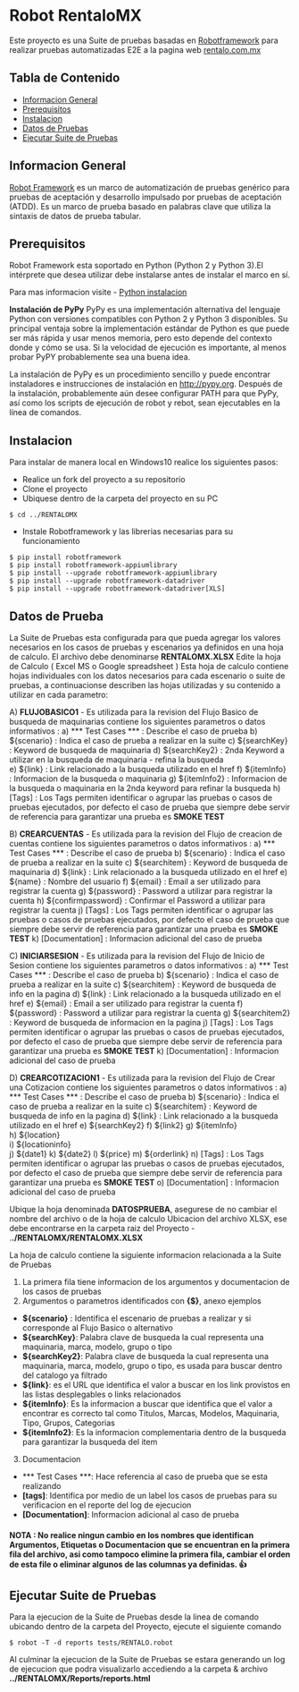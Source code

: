# Robot RentaloMX

Este proyecto es una Suite de pruebas basadas en [Robotframework](http://www.robotframework.org/) para realizar pruebas automatizadas E2E a la pagina web [rentalo.com.mx](https://rentalo.com.mx)

## Tabla de Contenido
* [Informacion General](#informacion-general)
* [Prerequisitos](#prerequisitos)
* [Instalacion](#instalacion)
* [Datos de Pruebas](#datos-de-prueba)
* [Ejecutar Suite de Pruebas](#ejecutar-suite-de-pruebas)


## Informacion General
[Robot Framework](https://robotframework.org/) es un marco de automatización de pruebas genérico para pruebas de aceptación y desarrollo impulsado por pruebas de aceptación (ATDD). Es un marco de prueba basado en palabras clave que utiliza la sintaxis de datos de prueba tabular.

## Prerequisitos
Robot Framework esta soportado en Python (Python 2 y Python 3).El intérprete que desea utilizar debe instalarse antes de instalar el marco en sí.

Para mas informacion visite - [Python instalacion](https://www.python.org/)

**Instalación de PyPy**
PyPy es una implementación alternativa del lenguaje Python con versiones compatibles con Python 2 y Python 3 disponibles. Su principal ventaja sobre la implementación estándar de Python es que puede ser más rápida y usar menos memoria, pero esto depende del contexto donde y cómo se usa. Si la velocidad de ejecución es importante, al menos probar PyPY probablemente sea una buena idea.

La instalación de PyPy es un procedimiento sencillo y puede encontrar instaladores e instrucciones de instalación en http://pypy.org. Después de la instalación, probablemente aún desee configurar PATH para que PyPy, así como los scripts de ejecución de robot y rebot, sean ejecutables en la línea de comandos.

## Instalacion
Para instalar de manera local en Windows10 realice los siguientes pasos:
- Realice un fork del proyecto a su repositorio
- Clone el proyecto
- Ubiquese dentro de la carpeta del proyecto en su PC
```
$ cd ../RENTALOMX
```
- Instale Robotframework y las librerias necesarias para su funcionamiento
```
$ pip install robotframework
$ pip install robotframework-appiumlibrary
$ pip install --upgrade robotframework-appiumlibrary
$ pip install --upgrade robotframework-datadriver
$ pip install --upgrade robotframework-datadriver[XLS]
```
## Datos de Prueba
La Suite de Pruebas esta configurada para que pueda agregar los valores necesarios en los casos de pruebas y escenarios ya definidos en una hoja de calculo. El archivo debe denominarse **RENTALOMX.XLSX**
Edite la hoja de Calculo ( Excel MS o Google spreadsheet )
Esta hoja de calculo contiene hojas individuales con los datos necesarios para cada escenario o suite de pruebas, a continuacionse describen las hojas utilizadas y su contenido a utilizar en cada parametro:

A) **FLUJOBASICO1** - Es utilizada para la revision del Flujo Basico de busqueda de maquinarias
contiene los siguientes parametros o datos informativos :
a) *** Test Cases ***	: Describe el caso de prueba
b) ${scenario}	: Indica el caso de prueba a realizar en la suite
c) ${searchKey}	: Keyword de busqueda de maquinaria
d) ${searchKey2} : 2nda Keyword a utilizar en la busqueda de maquinaria - refina la busqueda	
e) ${link}	: Link relacionado a la busqueda utilizado en el href
f) ${itemInfo}	: Informacion de la busqueda o maquinaria
g) ${itemInfo2}	: Informacion de la busqueda o maquinaria en la 2nda keyword para refinar la busqueda
h) [Tags] : Los Tags permiten identificar o agrupar las pruebas o casos de pruebas ejecutados, por defecto el caso de prueba que siempre debe servir de referencia para garantizar una prueba es **SMOKE TEST**


B) **CREARCUENTAS** - Es utilizada para la revision del Flujo de creacion de cuentas
contiene los siguientes parametros o datos informativos :
a) *** Test Cases ***	: Describe el caso de prueba
b) ${scenario}	: Indica el caso de prueba a realizar en la suite
c) ${searchitem}	: Keyword de busqueda de maquinaria
d) ${link}	: Link relacionado a la busqueda utilizado en el href
e) ${name}	: Nombre del usuario
f) ${email}	: Email a ser utilizado para registrar la cuenta
g) ${password} : Password a utilizar para registrar la cuenta
h) ${confirmpassword} : Confirmar el Password a utilizar para registrar la cuenta
j) [Tags] : Los Tags permiten identificar o agrupar las pruebas o casos de pruebas ejecutados, por defecto el caso de prueba que siempre debe servir de referencia para garantizar una prueba es **SMOKE TEST**
k) [Documentation] : Informacion adicional del caso de prueba

C) **INICIARSESION** - Es utilizada para la revision del Flujo de Inicio de Sesion
contiene los siguientes parametros o datos informativos :
a) *** Test Cases ***	: Describe el caso de prueba
b) ${scenario}	: Indica el caso de prueba a realizar en la suite
c) ${searchitem}	: Keyword de busqueda de info en la pagina
d) ${link}	: Link relacionado a la busqueda utilizado en el href
e) ${email}	: Email a ser utilizado para registrar la cuenta
f) ${password} : Password a utilizar para registrar la cuenta
g) ${searchitem2} : Keyword de busqueda de informacion en la pagina
j) [Tags] : Los Tags permiten identificar o agrupar las pruebas o casos de pruebas ejecutados, por defecto el caso de prueba que siempre debe servir de referencia para garantizar una prueba es **SMOKE TEST**
k) [Documentation] : Informacion adicional del caso de prueba

D) **CREARCOTIZACION1** - Es utilizada para la revision del Flujo de Crear una Cotizacion
contiene los siguientes parametros o datos informativos :
a) *** Test Cases ***	: Describe el caso de prueba
b) ${scenario}	: Indica el caso de prueba a realizar en la suite
c) ${searchitem}	: Keyword de busqueda de info en la pagina
d) ${link}	: Link relacionado a la busqueda utilizado en el href
e) ${searchKey2}
f) ${link2}
g) ${itemInfo}	
h) ${location}	
i) ${locationinfo}	
j) ${date1}	
k) ${date2}	
l) ${price}	
m) ${orderlink}	
n) [Tags] :	Los Tags permiten identificar o agrupar las pruebas o casos de pruebas ejecutados, por defecto el caso de prueba que siempre debe servir de referencia para garantizar una prueba es **SMOKE TEST**
o) [Documentation] : Informacion adicional del caso de prueba

Ubique la hoja denominada **DATOSPRUEBA**, asegurese de no cambiar el nombre del archivo o de la hoja de calculo
Ubicacion del archivo XLSX, ese debe encontrarse en la carpeta raiz del Proyecto - .**./RENTALOMX/RENTALOMX.XLSX**

La hoja de calculo contiene la siguiente informacion relacionada a la Suite de Pruebas
1. La primera fila tiene informacion de los argumentos y documentacion de los casos de pruebas
2. Argumentos o parametros identificados con **{$}**, anexo ejemplos
- **${scenario}** : Identifica el escenario de pruebas a realizar y si corresponde al Flujo Basico o alternativo
- **${searchKey}**: Palabra clave de busqueda la cual representa una maquinaria, marca, modelo, grupo o tipo
- **${searchKey2}**: Palabra clave de busqueda la cual representa una maquinaria, marca, modelo, grupo o tipo, es usada para buscar dentro del catalogo ya filtrado 
- **${link}**: es el URL que identifica el valor a buscar en los link provistos en las listas desplegables o links relacionados
- **${itemInfo}**: Es la informacion a buscar que identifica que el valor a encontrar es correcto tal como Titulos, Marcas, Modelos, Maquinaria, Tipo, Grupos, Categorias
- **${itemInfo2}**: Es la informacion complementaria dentro de la busqueda para garantizar la busqueda del item
3. Documentacion
- *** Test Cases ***: Hace referencia al caso de prueba que se esta realizando
- **[tags]**: Identifica por medio de un label los casos de pruebas para su verificacion en el reporte del log de ejecucion
- **[Documentation]**: Informacion adicional al caso de prueba

#### NOTA : No realice ningun cambio en los nombres que identifican Argumentos, Etiquetas o Documentacion que se encuentran en la primera fila del archivo, asi como tampoco elimine la primera fila, cambiar el orden de esta file o eliminar algunos de las columnas ya definidas. 👍 

## Ejecutar Suite de Pruebas
Para la ejecucion de la Suite de Pruebas desde la linea de comando ubicando dentro de la carpeta del Proyecto, ejecute el siguiente comando

```
$ robot -T -d reports tests/RENTALO.robot
```
Al culminar la ejecucion de la Suite de Pruebas se estara generando un log de ejecucion que podra visualizarlo accediendo a la carpeta & archivo **../RENTALOMX/Reports/reports.html**




